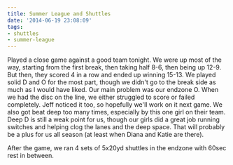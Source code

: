 ```yaml
---
title: Summer League and Shuttles
date: '2014-06-19 23:08:09'
tags:
- shuttles
- summer-league
---
```


Played a close game against a good team tonight. We were up most of the way, starting from the first break, then taking half 8-6, then being up 12-9. But then, they scored 4 in a row and ended up winning 15-13. We played solid D and O for the most part, though we didn't go to the break side as much as I would have liked. Our main problem was our endzone O. When we had the disc on the line, we either struggled to score or failed completely. Jeff noticed it too, so hopefully we'll work on it next game. We also got beat deep too many times, especially by this one girl on their team. Deep D is still a weak point for us, though our girls did a great job running switches and helping clog the lanes and the deep space. That will probably be a plus for us all season (at least when Diana and Katie are there).

After the game, we ran 4 sets of 5x20yd shuttles in the endzone with 60sec rest in between. 
